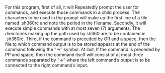 For this program, first of all, it will Repeatedly prompt the user for commands, and execute those commands in a child process. The characters to be used in the prompt will make up the first line of a file named .sh360rc and note the period in the filename. Secondly, it will execute simple commands with at most seven (7) arguments. The directories making up the path used by sh360 are to be contained in .sh360rc. Third, if the command is preceded by OR and a space, then the file to which command output is to be stored appears at the end of the command following the “->” symbol. At last, If the command is preceded by PP and space, then the command itself will consist of at most three commands separated by “->” where the left command’s output is to be connected to the right command’s input.
